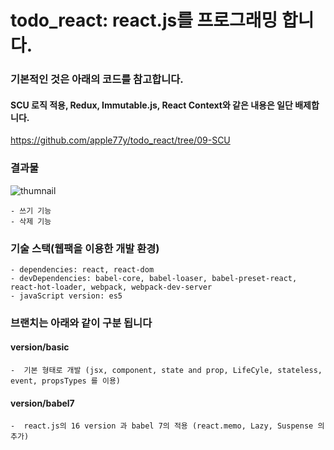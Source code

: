 # todo_react: react.js를 프로그래밍 합니다. 

### 기본적인 것은 아래의 코드를 참고합니다. 
#### SCU 로직 적용, Redux, Immutable.js, React Context와 같은 내용은 일단 배제합니다. 

https://github.com/apple77y/todo_react/tree/09-SCU

### 결과물


![thumnail](https://cloud.githubusercontent.com/assets/11900262/19553618/e376b0c2-96ef-11e6-81cc-265b38d31f18.png)


```
- 쓰기 기능
- 삭제 기능
```

### 기술 스택(웹팩을 이용한 개발 환경)


```
- dependencies: react, react-dom
- devDependencies: babel-core, babel-loaser, babel-preset-react, react-hot-loader, webpack, webpack-dev-server
- javaScript version: es5
```


### 브랜치는 아래와 같이 구분 됩니다

#### version/basic
```
-  기본 형태로 개발 (jsx, component, state and prop, LifeCyle, stateless, event, propsTypes 를 이용)
```

#### version/babel7
```
-  react.js의 16 version 과 babel 7의 적용 (react.memo, Lazy, Suspense 의 추가)
```
